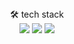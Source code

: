 <header>
</header>


<div align= "center">
 🛠️ tech stack
  <div display="flex">
    <img src="https://img.shields.io/badge/react-20232a.svg?style=for-the-badge&logo=react&logoColor=61DAFB" />
    <img src="https://img.shields.io/badge/react-20232a.svg?style=for-the-badge&logo=react&logoColor=61DAFB" />
    <img src="https://img.shields.io/badge/react-20232a.svg?style=for-the-badge&logo=react&logoColor=61DAFB" />
   
  </div>
</div>
